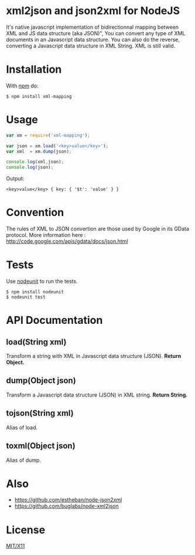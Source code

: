 # xml2json and json2xml for NodeJS

It's native javascript implementation of bidirectionnal mapping between XML and JS data structure (aka JSON)",
You can convert any type of XML documents in an Javascript data structure.
You can also do the reverse, converting a Javascript data structure in XML String. XML is still valid.

# Installation

With [npm](http://npmjs.org) do:

    $ npm install xml-mapping


# Usage
```javascript
var xm = require('xml-mapping');

var json = xm.load('<key>value</key>');
var xml  = xm.dump(json);

console.log(xml,json);
console.log(json);
```

Output:

    <key>value</key> { key: { '$t': 'value' } }

# Convention

The rules of XML to JSON convertion are those used by Google in its GData protocol. More information here : http://code.google.com/apis/gdata/docs/json.html

# Tests

Use [nodeunit](https://github.com/caolan/nodeunit) to run the tests.

    $ npm install nodeunit
    $ nodeunit test

# API Documentation

## load(String xml)
Transform a string with XML in Javascript data structure (JSON). 
**Return Object.**

## dump(Object json)
Transform a Javascript data structure (JSON) in XML string. **Return String.**

## tojson(String xml)
Alias of load.

## toxml(Object json)
Alias of dump.

# Also

* https://github.com/estheban/node-json2xml
* https://github.com/buglabs/node-xml2json

# License

[MIT/X11](./LICENSE)

